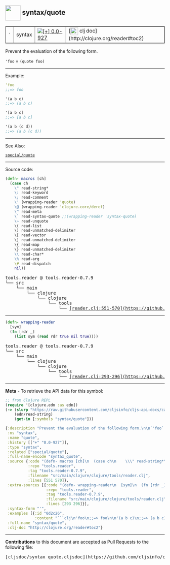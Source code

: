 ## <img width="48px" valign="middle" src="http://i.imgur.com/Hi20huC.png"> syntax/quote

 <table border="1">
<tr>
<td><samp>'</samp></td>
<td>syntax</td>
<td><a href="https://github.com/cljsinfo/cljs-api-docs/tree/0.0-927"><img valign="middle" alt="[+] 0.0-927" src="https://img.shields.io/badge/+-0.0--927-lightgrey.svg"></a> </td>
<td>
[<img height="24px" valign="middle" src="http://i.imgur.com/1GjPKvB.png"> clj doc](http://clojure.org/reader#toc2)
</td>
</tr>
</table>


Prevent the evaluation of the following form.

`'foo` = `(quote foo)`

---

Example:

```clj
'foo
;;=> foo

'(a b c)
;;=> (a b c)

'[a b c]
;;=> [a b c]

'(a b (c d))
;;=> (a b (c d))
```

---

See Also:

[`special/quote`](special_quote.md)<br>

---


Source code:

```clj
(defn- macros [ch]
  (case ch
    \" read-string*
    \: read-keyword
    \; read-comment
    \' (wrapping-reader 'quote)
    \@ (wrapping-reader 'clojure.core/deref)
    \^ read-meta
    \` read-syntax-quote ;;(wrapping-reader 'syntax-quote)
    \~ read-unquote
    \( read-list
    \) read-unmatched-delimiter
    \[ read-vector
    \] read-unmatched-delimiter
    \{ read-map
    \} read-unmatched-delimiter
    \\ read-char*
    \% read-arg
    \# read-dispatch
    nil))
```

 <pre>
tools.reader @ tools.reader-0.7.9
└── src
    └── main
        └── clojure
            └── clojure
                └── tools
                    └── <ins>[reader.clj:551-570](https://github.com/clojure/tools.reader/blob/tools.reader-0.7.9/src/main/clojure/clojure/tools/reader.clj#L551-L570)</ins>
</pre>


---

```clj
(defn- wrapping-reader
  [sym]
  (fn [rdr _]
    (list sym (read rdr true nil true))))
```

 <pre>
tools.reader @ tools.reader-0.7.9
└── src
    └── main
        └── clojure
            └── clojure
                └── tools
                    └── <ins>[reader.clj:293-296](https://github.com/clojure/tools.reader/blob/tools.reader-0.7.9/src/main/clojure/clojure/tools/reader.clj#L293-L296)</ins>
</pre>

---

__Meta__ - To retrieve the API data for this symbol:

```clj
;; from Clojure REPL
(require '[clojure.edn :as edn])
(-> (slurp "https://raw.githubusercontent.com/cljsinfo/cljs-api-docs/catalog/cljs-api.edn")
    (edn/read-string)
    (get-in [:symbols "syntax/quote"]))
```

```clj
{:description "Prevent the evaluation of the following form.\n\n`'foo` = `(quote foo)`",
 :ns "syntax",
 :name "quote",
 :history [["+" "0.0-927"]],
 :type "syntax",
 :related ["special/quote"],
 :full-name-encode "syntax_quote",
 :source {:code "(defn- macros [ch]\n  (case ch\n    \\\" read-string*\n    \\: read-keyword\n    \\; read-comment\n    \\' (wrapping-reader 'quote)\n    \\@ (wrapping-reader 'clojure.core/deref)\n    \\^ read-meta\n    \\` read-syntax-quote ;;(wrapping-reader 'syntax-quote)\n    \\~ read-unquote\n    \\( read-list\n    \\) read-unmatched-delimiter\n    \\[ read-vector\n    \\] read-unmatched-delimiter\n    \\{ read-map\n    \\} read-unmatched-delimiter\n    \\\\ read-char*\n    \\% read-arg\n    \\# read-dispatch\n    nil))",
          :repo "tools.reader",
          :tag "tools.reader-0.7.9",
          :filename "src/main/clojure/clojure/tools/reader.clj",
          :lines [551 570]},
 :extra-sources [{:code "(defn- wrapping-reader\n  [sym]\n  (fn [rdr _]\n    (list sym (read rdr true nil true))))",
                  :repo "tools.reader",
                  :tag "tools.reader-0.7.9",
                  :filename "src/main/clojure/clojure/tools/reader.clj",
                  :lines [293 296]}],
 :syntax-form "'",
 :examples [{:id "0d2c26",
             :content "```clj\n'foo\n;;=> foo\n\n'(a b c)\n;;=> (a b c)\n\n'[a b c]\n;;=> [a b c]\n\n'(a b (c d))\n;;=> (a b (c d))\n```"}],
 :full-name "syntax/quote",
 :clj-doc "http://clojure.org/reader#toc2"}

```

---

__Contributions__ to this document are accepted as Pull Requests to the following file:

 <pre>
[cljsdoc/syntax_quote.cljsdoc](https://github.com/cljsinfo/cljs-api-docs/blob/master/cljsdoc/syntax_quote.cljsdoc)
</pre>

